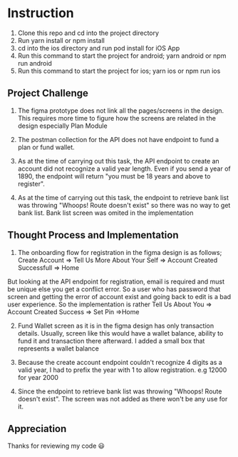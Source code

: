 # Instruction
1. Clone this repo and cd into the project directory
2. Run yarn install or npm install
3. cd into the ios directory and run pod install for iOS App
4. Run this command to start the project for android; yarn android or npm run android
4. Run this command to start the project for ios; yarn ios or npm run ios

## Project Challenge
1. The figma prototype does not link all the pages/screens in the design. This requires more time to figure how the screens are related in the design especially Plan Module

2. The postman collection for the API does not have endpoint to fund a plan or fund wallet.

3. As at the time of carrying out this task, the API endpoint to create an account did not recognize a valid year length. Even if you send a year of 1890, the endpoint will return "you must be 18 years and above to register". 

4. As at the time of carrying out this task, the endpoint to retrieve bank list was throwing "Whoops! Route doesn't exist" so there was no way to get bank list. Bank list screen was omited in the implementation

## Thought Process and Implementation
1. The onboarding flow for registration in the figma design is as follows; Create Account => Tell Us More About Your Self => Account Created Successfull => Home

But looking at the API endpoint for registration, email is required and must be unique else you get a conflict error. So a user who has password that screen and getting the error of account exist and going back to edit is a bad user experience. So the implementation is rather  Tell Us About You => Account Created Success => Set Pin =>Home

2. Fund Wallet screen as it is in the figma design has only transaction details. Usually, screen like this would have a wallet balance, ability to fund it and transaction there afterward. I added a small box that represents a wallet balance

3. Because the create account endpoint couldn't recognize 4 digits as a valid year, I had to prefix the year with 1 to allow registration. e.g 12000 for year 2000

3. Since the endpoint to retrieve bank list was throwing  "Whoops! Route doesn't exist". The screen was not added as there won't be any use for it.

## Appreciation
Thanks for reviewing my code 😃






